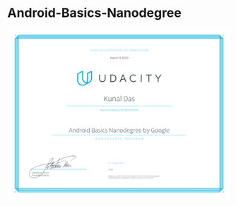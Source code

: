 # Android-Basics-Nanodegree
 ![alt text](https://raw.githubusercontent.com/kunal26das/Android-Basics-Nanodegree/master/Android-Basics-Nanodegree.jpg)

